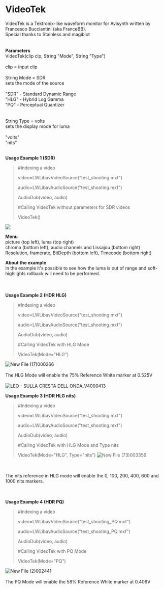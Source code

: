 # VideoTek
VideoTek is a Tektronix-like waveform monitor for Avisynth written by Francesco Bucciantini (aka FranceBB).
<br>
Special thanks to Stainless and magiblot
<br>
<br>
<br>
**Parameters**
<br>
VideoTek(clip clp, String "Mode", String "Type")
<br>
<br>
clip = input clip
<br>
<br>
String Mode = SDR
<br>
sets the mode of the source
<br>
<br>
"SDR" - Standard Dynamic Range
<br>
"HLG" - Hybrid Log Gamma
<br>
"PQ" - Perceptual Quantizer
<br>
<br>
<br>
String Type = volts
<br>
sets the display mode for luma
<br>
<br>
"volts"
<br>
"nits"
<br>
<br>

**Usage Example 1 (SDR)**
>#Indexing a video
>
>video=LWLibavVideoSource("test_shooting.mxf")
>
>audio=LWLibavAudioSource("test_shooting.mxf")
>
>AudioDub(video, audio)
>
>
>#Calling VideoTek without parameters for SDR videos
>
>VideoTek()

<img src="https://i.imgur.com/sHsDioV.png">

**Menu**
<br>
picture (top left), luma (top right)
<br>
chroma (bottom left), audio channels and Lissajou (bottom right)
<br>
Resolution, framerate, BitDepth (bottom left), Timecode (bottom right)
<br>

**About the example**
<br>
In the example it's possible to see how the luma is out of range and soft-highlights rollback will need to be performed.
<br>
<br>
<br>
<br>
**Usage Example 2 (HDR HLG)**
>#Indexing a video
>
>video=LWLibavVideoSource("test_shooting.mxf")
>
>audio=LWLibavAudioSource("test_shooting.mxf")
>
>AudioDub(video, audio)
>
>
>#Calling VideoTek with HLG Mode
>
>VideoTek(Mode="HLG")

![New File (17)000266](https://user-images.githubusercontent.com/18946343/186958373-6f20978f-766d-45bd-841c-5ca0ba177b59.png)
<br>
<br>
The HLG Mode will enable the 75% Reference White marker at 0.525V
<br>
<br>
![LEO - SULLA CRESTA DELL ONDA_V4000413](https://user-images.githubusercontent.com/18946343/233964818-8bfc4ec9-f09d-41f8-bd37-34155f846ab0.png)

**Usage Example 3 (HDR HLG nits)**
>#Indexing a video
>
>video=LWLibavVideoSource("test_shooting.mxf")
>
>audio=LWLibavAudioSource("test_shooting.mxf")
>
>AudioDub(video, audio)
>
>
>#Calling VideoTek with HLG Mode and Type nits
>
>VideoTek(Mode="HLG", Type="nits")
![New File (73)003356](https://github.com/FranceBB/VideoTek/assets/18946343/16b2932b-c048-4537-ba43-206580f5db74)
<br>
<br>
The nits reference in HLG mode will enable the 0, 100, 200, 400, 600 and 1000 nits markers.
<br>
<br>
<br>

**Usage Example 4 (HDR PQ)**
>#Indexing a video
>
>video=LWLibavVideoSource("test_shooting_PQ.mxf")
>
>audio=LWLibavAudioSource("test_shooting_PQ.mxf")
>
>AudioDub(video, audio)
>
>
>#Calling VideoTek with PQ Mode
>
>VideoTek(Mode="PQ")


![New File (2)002441](https://github.com/FranceBB/VideoTek/assets/18946343/8879d890-6548-4f67-94bb-e70271802979)
<br>
<br>
The PQ Mode will enable the 58% Reference White marker at 0.406V
